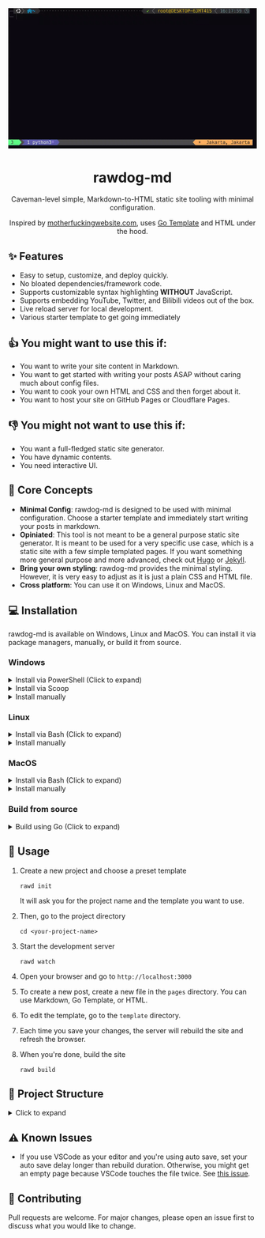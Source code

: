 <div align="center">
<a href="https://github.com/dwiandhikaap/rawdog-md">
    <img src="https://github.com/dwiandhikaap/rawdog-md/blob/main/.docs/demo.gif" alt="demo">
</a>
<h1 align="center">
    rawdog-md
</h1>
<p align="center">
Caveman-level simple, Markdown-to-HTML static site tooling with minimal configuration. 
</p>
<p align="center">
Inspired by <a href="https://motherfuckingwebsite.com">motherfuckingwebsite.com</a>, uses <a href="https://pkg.go.dev/text/template">Go Template</a> and HTML under the hood.
</p>
</div>

## ✨ Features
- Easy to setup, customize, and deploy quickly.
- No bloated dependencies/framework code.
- Supports customizable syntax highlighting **WITHOUT** JavaScript.
- Supports embedding YouTube, Twitter, and Bilibili videos out of the box.
- Live reload server for local development.
- Various starter template to get going immediately


## 👍 You might want to use this if:
- You want to write your site content in Markdown.
- You want to get started with writing your posts ASAP without caring much about config files.
- You want to cook your own HTML and CSS and then forget about it.
- You want to host your site on GitHub Pages or Cloudflare Pages.

## 👎 You might not want to use this if:
- You want a full-fledged static site generator.
- You have dynamic contents.
- You need interactive UI.

## 🔑 Core Concepts
- **Minimal Config**: rawdog-md is designed to be used with minimal configuration. Choose a starter template and immediately start writing your posts in markdown.
- **Opiniated**: This tool is not meant to be a general purpose static site generator. It is meant to be used for a very specific use case, which is a static site with a few simple templated pages. If you want something more general purpose and more advanced, check out [Hugo](https://gohugo.io/) or [Jekyll](https://jekyllrb.com/).
- **Bring your own styling**: rawdog-md provides the minimal styling. However, it is very easy to adjust as it is just a plain CSS and HTML file.
- **Cross platform**: You can use it on Windows, Linux and MacOS.


## 💻 Installation
rawdog-md is available on Windows, Linux and MacOS. You can install it via package managers, manually, or build it from source.

### Windows
<details>
<summary>Install via PowerShell (Click to expand)</summary>

1. Open PowerShell as Administrator
2. Run this command
    ```shell
    Set-ExecutionPolicy RemoteSigned -Scope CurrentUser
    iex (irm https://raw.githubusercontent.com/dwiandhikaap/rawdog-md/main/.installer/powershell/install.ps1)
    ```
3. Done! You can now use it as `rawd` command in your terminal.

</details>
<details>
<summary>Install via Scoop</summary>

1. Install [Scoop](https://scoop.sh/)
2. Install rawdog-md
    ```shell
    scoop install https://raw.githubusercontent.com/dwiandhikaap/rawdog-md/main/.installer/scoop/rawdog-md.json
    ```
3. Done! You can now use it as `rawd` command in your terminal.

How to uninstall:
```shell
scoop uninstall rawdog-md
```

</details>
<details>
<summary>Install manually</summary>

1. Go to the latest [release page](https://github.com/dwiandhikaap/rawdog-md/releases/latest)
2. Download the one with `rawd-{version}-windows-amd64.zip` filename
3. Extract the zip file anywhere you like
4. Add the extracted folder to your PATH. If you don't know how, check out [this guide](https://www.architectryan.com/2018/03/17/add-to-the-path-on-windows-10/)
5. Done! You can now use it as `rawd` command in your terminal.

</details>

### Linux

<details>
<summary>Install via Bash (Click to expand)</summary>

1. Run this command in your terminal
    ```shell
    curl -fsSL https://raw.githubusercontent.com/dwiandhikaap/rawdog-md/main/.installer/bash/install.sh | bash
    ```
2. Done! You can now use it as `rawd` command in your terminal.
</details>

<details>
<summary>Install manually</summary>

1. Go to the latest [release page](https://github.com/dwiandhikaap/rawdog-md/releases/latest)
2. Copy the URL of the one with `rawd-{version}-linux-{architecture}.tar.gz` filename
3. Run this command in your terminal
    ```shell
    wget {copied-url} -O rawd.tar.gz
    tar -xvf rawd.tar.gz
    sudo mv rawd /usr/local/bin
    rm rawd.tar.gz
    ```
4. Done! You can now use it as `rawd` command in your terminal.

</details>

### MacOS
<details>
<summary>Install via Bash (Click to expand)</summary>

1. Run this command in your terminal
    ```shell
    curl -fsSL https://raw.githubusercontent.com/dwiandhikaap/rawdog-md/main/.installer/bash/install.sh | bash
    ```
2. Done! You can now use it as `rawd` command in your terminal.

</details>

<details>
<summary>Install manually</summary>
    
1. Go to the latest [release page](https://github.com/dwiandhikaap/rawdog-md/releases/latest)
2. Copy the URL of the one with `rawd-{version}-darwin-{architecture}.tar.gz` filename
3. Run this command in your terminal
    ```shell
    wget {copied-url} -O rawd.tar.gz
    tar -xvf rawd.tar.gz
    sudo mv rawd /usr/local/bin
    rm rawd.tar.gz
    ```
4. Done! You can now use it as `rawd` command in your terminal.
</details>

### Build from source

<details>

<summary>Build using Go (Click to expand)</summary>

1. Install [Go](https://golang.org/doc/install)
2. Install rawdog-md
    ```shell 
    go install github.com/dwiandhikaap/rawdog-md
    ```
    ⚠ This will install the binary as `rawdog-md` instead of `rawd`
    if you want to change it to `rawd`, you can rename the binary file in your Go bin directory. 
    
    See this [reference](https://go.dev/ref/mod#go-install) for more information about `go install`.
3. Done!

</details>


## 🚀 Usage
1. Create a new project and choose a preset template
    ```shell
    rawd init
    ```
    It will ask you for the project name and the template you want to use. 

2. Then, go to the project directory
    ```shell
    cd <your-project-name>
    ```

3. Start the development server
    ```shell
    rawd watch
    ```

4. Open your browser and go to `http://localhost:3000`
5. To create a new post, create a new file in the `pages` directory. You can use Markdown, Go Template, or HTML.
6. To edit the template, go to the `template` directory.
7. Each time you save your changes, the server will rebuild the site and refresh the browser.
8. When you're done, build the site
    ```shell
    rawd build
    ```

## 📁 Project Structure
<details>
<summary>Click to expand</summary>
<img src="https://github.com/dwiandhikaap/rawdog-md/blob/main/.docs/project_structure.png" alt="project structure">
</details>

## ⚠ Known Issues
- If you use VSCode as your editor and you're using auto save, set your auto save delay longer than rebuild duration. Otherwise, you might get an empty page because VSCode touches the file twice. See [this issue](https://github.com/microsoft/vscode/issues/9419).

## 🤝 Contributing
Pull requests are welcome. For major changes, please open an issue first to discuss what you would like to change. 

